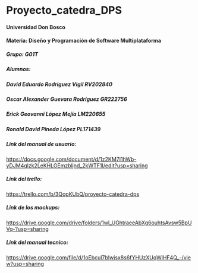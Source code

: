 # Proyecto_catedra_DPS
#### Universidad Don Bosco 
#### Materia: Diseño y Programación de Software Multiplataforma
##### Grupo: G01T
##### Alumnos:
##### David Eduardo Rodriguez Vigil RV202840
##### Oscar Alexander Guevara Rodríguez GR222756
##### Erick Geovanni López Mejía LM220655
##### Ronald David Pineda López PL171439

##### Link del manual de usuario:
https://docs.google.com/document/d/1z2KM7I1hWb-yDJM4qlzk2LeKHLGEmzbljnd_2kWTF1I/edit?usp=sharing
 ##### Link del trello:
https://trello.com/b/3QopKUbQ/proyecto-catedra-dps
##### Link de los mockups:
https://drive.google.com/drive/folders/1wl_UGhtraeeAbXg6ouhtsAvsw5BpUVq-?usp=sharing
##### Link del manual tecnico:
https://drive.google.com/file/d/1oEbcul7bIwjsx8s6fYHUzXUqWlHF4Q_-/view?usp=sharing

